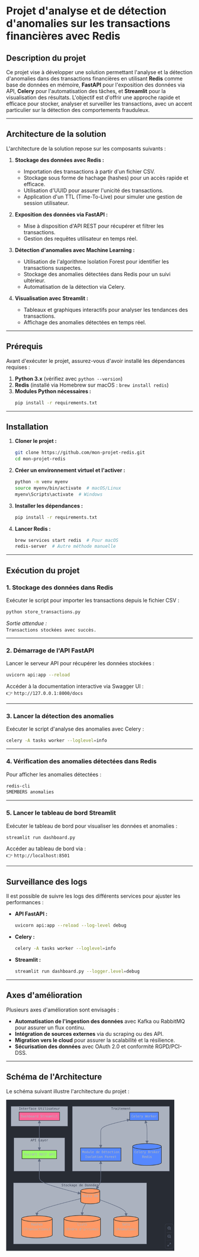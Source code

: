# Projet d'analyse et de détection d'anomalies sur les transactions financières avec Redis

## Description du projet
Ce projet vise à développer une solution permettant l'analyse et la détection d'anomalies dans des transactions financières en utilisant **Redis** comme base de données en mémoire, **FastAPI** pour l'exposition des données via API, **Celery** pour l'automatisation des tâches, et **Streamlit** pour la visualisation des résultats. L'objectif est d'offrir une approche rapide et efficace pour stocker, analyser et surveiller les transactions, avec un accent particulier sur la détection des comportements frauduleux.

---

## Architecture de la solution

L'architecture de la solution repose sur les composants suivants :

1. **Stockage des données avec Redis :**
   - Importation des transactions à partir d'un fichier CSV.
   - Stockage sous forme de hachage (hashes) pour un accès rapide et efficace.
   - Utilisation d'UUID pour assurer l'unicité des transactions.
   - Application d'un TTL (Time-To-Live) pour simuler une gestion de session utilisateur.

2. **Exposition des données via FastAPI :**
   - Mise à disposition d'API REST pour récupérer et filtrer les transactions.
   - Gestion des requêtes utilisateur en temps réel.

3. **Détection d'anomalies avec Machine Learning :**
   - Utilisation de l'algorithme Isolation Forest pour identifier les transactions suspectes.
   - Stockage des anomalies détectées dans Redis pour un suivi ultérieur.
   - Automatisation de la détection via Celery.

4. **Visualisation avec Streamlit :**
   - Tableaux et graphiques interactifs pour analyser les tendances des transactions.
   - Affichage des anomalies détectées en temps réel.

---

## Prérequis

Avant d'exécuter le projet, assurez-vous d'avoir installé les dépendances requises :

1. **Python 3.x** (vérifiez avec `python --version`)
2. **Redis** (installé via Homebrew sur macOS : `brew install redis`)
3. **Modules Python nécessaires :**
   ```bash
   pip install -r requirements.txt
   ```

---

## Installation

1. **Cloner le projet :**
   ```bash
   git clone https://github.com/mon-projet-redis.git
   cd mon-projet-redis
   ```

2. **Créer un environnement virtuel et l'activer :**
   ```bash
   python -m venv myenv
   source myenv/bin/activate  # macOS/Linux
   myenv\Scripts\activate  # Windows
   ```

3. **Installer les dépendances :**
   ```bash
   pip install -r requirements.txt
   ```

4. **Lancer Redis :**
   ```bash
   brew services start redis  # Pour macOS
   redis-server  # Autre méthode manuelle
   ```

---

## Exécution du projet

### 1. Stockage des données dans Redis
Exécuter le script pour importer les transactions depuis le fichier CSV :

```bash
python store_transactions.py
```
*Sortie attendue :*  
`Transactions stockées avec succès.`

---

### 2. Démarrage de l'API FastAPI
Lancer le serveur API pour récupérer les données stockées :

```bash
uvicorn api:app --reload
```
Accéder à la documentation interactive via Swagger UI :  
👉 `http://127.0.0.1:8000/docs`

---

### 3. Lancer la détection des anomalies
Exécuter le script d'analyse des anomalies avec Celery :

```bash
celery -A tasks worker --loglevel=info
```

---

### 4. Vérification des anomalies détectées dans Redis
Pour afficher les anomalies détectées :

```bash
redis-cli
SMEMBERS anomalies
```

---

### 5. Lancer le tableau de bord Streamlit
Exécuter le tableau de bord pour visualiser les données et anomalies :

```bash
streamlit run dashboard.py
```
Accéder au tableau de bord via :  
👉 `http://localhost:8501`

---

## Surveillance des logs

Il est possible de suivre les logs des différents services pour ajuster les performances :

- **API FastAPI :**  
  ```bash
  uvicorn api:app --reload --log-level debug
  ```
- **Celery :**  
  ```bash
  celery -A tasks worker --loglevel=info
  ```
- **Streamlit :**  
  ```bash
  streamlit run dashboard.py --logger.level=debug
  ```

---

## Axes d'amélioration

Plusieurs axes d'amélioration sont envisagés :

- **Automatisation de l'ingestion des données** avec Kafka ou RabbitMQ pour assurer un flux continu.
- **Intégration de sources externes** via du scraping ou des API.
- **Migration vers le cloud** pour assurer la scalabilité et la résilience.
- **Sécurisation des données** avec OAuth 2.0 et conformité RGPD/PCI-DSS.

---

## Schéma de l'Architecture

Le schéma suivant illustre l'architecture du projet :

![Architecture du Projet](img/img.png)

